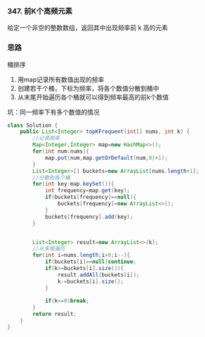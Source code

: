 ### 347. 前K个高频元素
给定一个非空的整数数组，返回其中出现频率前 k 高的元素

### 思路
桶排序

1. 用map记录所有数值出现的频率
2. 创建若干个桶，下标为频率，将各个数值分散到桶中
3. 从末尾开始遍历各个桶就可以得到频率最高的前k个数值

坑：同一频率下有多个数值的情况

```java
class Solution {
    public List<Integer> topKFrequent(int[] nums, int k) {
        //记录频率
        Map<Integer,Integer> map=new HashMap<>();
        for(int num:nums){
            map.put(num,map.getOrDefault(num,0)+1);
        }
        List<Integer>[] buckets=new ArrayList[nums.length+1];
        //分散到各个桶
        for(int key:map.keySet()){
            int frequency=map.get(key);
            if(buckets[frequency]==null){
                buckets[frequency]=new ArrayList<>();
            }
            buckets[frequency].add(key);
        }


        List<Integer> result=new ArrayList<>(k);
        //从末尾遍历
        for(int i=nums.length;i>0;i--){
            if(buckets[i]==null)continue;
            if(k>=buckets[i].size()){
                result.addAll(buckets[i]);
                k-=buckets[i].size();
            }
            
            if(k<=0)break;
        }
        return result;
    }
}
```